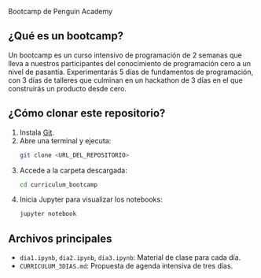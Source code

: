 Bootcamp de Penguin Academy

## ¿Qué es un bootcamp?
Un bootcamp es un curso intensivo de programación de 2 semanas que lleva a nuestros participantes del conocimiento de programación cero a un nivel de pasantía. Experimentarás 5 días de fundamentos de programación, con 3 días de talleres que culminan en un hackathon de 3 días en el que construirás un producto desde cero.


## ¿Cómo clonar este repositorio?
1. Instala [Git](https://git-scm.com/).
2. Abre una terminal y ejecuta:
   ```bash
   git clone <URL_DEL_REPOSITORIO>
   ```
3. Accede a la carpeta descargada:
   ```bash
   cd curriculum_bootcamp
   ```
4. Inicia Jupyter para visualizar los notebooks:
   ```bash
   jupyter notebook
   ```

## Archivos principales
- `dia1.ipynb`, `dia2.ipynb`, `dia3.ipynb`: Material de clase para cada día.
- `CURRICULUM_3DIAS.md`: Propuesta de agenda intensiva de tres días.
